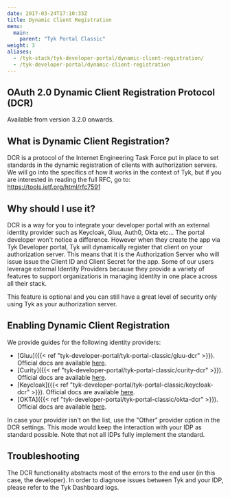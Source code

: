 ```yaml
---
date: 2017-03-24T17:10:33Z
title: Dynamic Client Registration
menu:
  main:
    parent: "Tyk Portal Classic"
weight: 3
aliases:
  - /tyk-stack/tyk-developer-portal/dynamic-client-registration/
  - /tyk-developer-portal/dynamic-client-registration
---
```


## OAuth 2.0 Dynamic Client Registration Protocol (DCR)

Available from version 3.2.0 onwards.

## What is Dynamic Client Registration?

DCR is a protocol of the Internet Engineering Task Force put in place to set standards in the dynamic registration of clients with authorization servers.
We will go into the specifics of how it works in the context of Tyk, but if you are interested in reading the full RFC, go to: https://tools.ietf.org/html/rfc7591

## Why should I use it?

DCR is a way for you to integrate your developer portal with an external identity provider such as Keycloak, Gluu, Auth0, Okta etc...
The portal developer won't notice a difference. However when they create the app via Tyk Developer portal, Tyk will dynamically register that client on your authorization server. This means that it is the Authorization Server who will issue issue the Client ID and Client Secret for the app.
Some of our users leverage external Identity Providers because they provide a variety of features to support organizations in managing identity in one place across all their stack.

This feature is optional and you can still have a great level of security only using Tyk as your authorization server.

## Enabling Dynamic Client Registration

We provide guides for the following identity providers:

- [Gluu]({{< ref "tyk-developer-portal/tyk-portal-classic/gluu-dcr" >}}). Official docs are available [here](https://gluu.org/docs/gluu-server/4.0/admin-guide/openid-connect/#dynamic-client-registration).
- [Curity]({{< ref "tyk-developer-portal/tyk-portal-classic/curity-dcr" >}}). Official docs are available [here](https://curity.io/docs/idsvr/latest/token-service-admin-guide/dcr.html).
- [Keycloak]({{< ref "tyk-developer-portal/tyk-portal-classic/keycloak-dcr" >}}). Official docs are available [here](https://github.com/keycloak/keycloak-documentation/blob/master/securing_apps/topics/client-registration.adoc).
- [OKTA]({{< ref "tyk-developer-portal/tyk-portal-classic/okta-dcr" >}}). Official docs are available [here](https://developer.okta.com/docs/reference/api/oauth-clients/).

In case your provider isn't on the list, use the "Other" provider option in the DCR settings. This mode would keep the interaction with your IDP as standard possible. Note that not all IDPs fully implement the standard.

## Troubleshooting

The DCR functionality abstracts most of the errors to the end user (in this case, the developer). In order to diagnose issues between Tyk and your IDP, please refer to the Tyk Dashboard logs.
